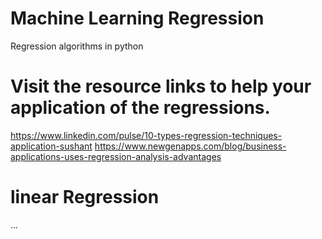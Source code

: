 # Machine Learning Regression
Regression algorithms in python

# Visit the resource links to help your application of the regressions.
https://www.linkedin.com/pulse/10-types-regression-techniques-application-sushant
https://www.newgenapps.com/blog/business-applications-uses-regression-analysis-advantages

# linear Regression
...
